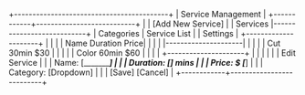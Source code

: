 +------------------------------------------+
|           Service Management             |
+------------+---------------------------+
|            | [Add New Service]         |
| Services   |---------------------------+
| Categories | Service List              |
| Settings   | +---------------------+   |
|            | | Name   Duration Price|   |
|            | |---------------------|   |
|            | | Cut    30min   $30 |   |
|            | | Color  60min   $60 |   |
|            | +---------------------+   |
|            |                          |
|            | Edit Service             |
|            | Name: [_____________]    |
|            | Duration: [___] mins     |
|            | Price: $ [___]           |
|            | Category: [Dropdown]      |
|            | [Save] [Cancel]          |
+------------+--------------------------+